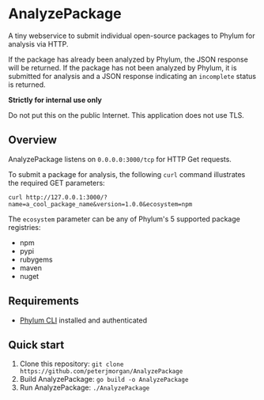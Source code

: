 # AnalyzePackage
A tiny webservice to submit individual open-source packages to Phylum for analysis via HTTP. 

If the package has already been analyzed by Phylum, the JSON response will be returned. If the package has not been analyzed by Phylum, it is submitted for analysis and a JSON response indicating an `incomplete` status is returned.

**Strictly for internal use only**

Do not put this on the public Internet. This application does not use TLS.

## Overview
AnalyzePackage listens on `0.0.0.0:3000/tcp` for HTTP Get requests. 

To submit a package for analysis, the following `curl` command illustrates the required GET parameters:

`curl http://127.0.0.1:3000/?name=a_cool_package_name&version=1.0.0&ecosystem=npm`

The `ecosystem` parameter can be any of Phylum's 5 supported package registries:
* npm
* pypi
* rubygems
* maven
* nuget

## Requirements
* [Phylum CLI](https://github.com/phylum-dev/cli) installed and authenticated

## Quick start
1. Clone this repository: `git clone https://github.com/peterjmorgan/AnalyzePackage`
2. Build AnalyzePackage: `go build -o AnalyzePackage`
3. Run AnalyzePackage: `./AnalyzePackage`
